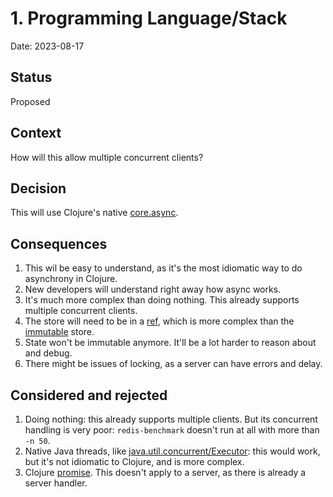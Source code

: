 # 1. Programming Language/Stack
Date: 2023-08-17

## Status
Proposed

## Context
How will this allow multiple concurrent clients?

## Decision
This will use Clojure's native [core.async](https://clojure.github.io/core.async/).

## Consequences
1. This wil be easy to understand, as it's the most idiomatic way to do asynchrony in Clojure.
2. New developers will understand right away how async works.
3. It's much more complex than doing nothing. This already supports multiple concurrent clients.
4. The store will need to be in a [ref](https://clojure.org/reference/refs), which is more complex than the [immutable](https://github.com/kienstra/data-store/blob/f4b57c37d7012db756d4211bdf6d2f5515873d32/src/data_store/server.clj#L11) store.
5. State won't be immutable anymore. It'll be a lot harder to reason about and debug.
6. There might be issues of locking, as a server can have errors and delay.

## Considered and rejected
1. Doing nothing: this already supports multiple clients. But its concurrent handling is very poor: `redis-benchmark` doesn't run at all with more than `-n 50`.
2. Native Java threads, like [java.util.concurrent/Executor](https://docs.oracle.com/javase/8/docs/api/java/util/concurrent/Executor.html): this would work, but it's not idiomatic to Clojure, and is more complex.
3. Clojure [promise](https://clojuredocs.org/clojure.core/promise). This doesn't apply to a server, as there is already a server handler.
